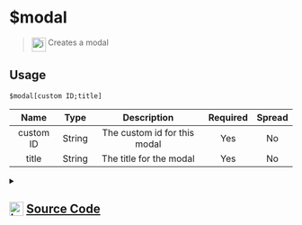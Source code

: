 # $modal
> <img align="top" src="https://upload.wikimedia.org/wikipedia/commons/thumb/e/e4/Infobox_info_icon.svg/160px-Infobox_info_icon.svg.png?20150409153300" alt="image" width="25" height="auto"> Creates a modal
## Usage
```
$modal[custom ID;title]
```
| Name | Type | Description | Required | Spread
| :---: | :---: | :---: | :---: | :---: |
custom ID | String | The custom id for this modal | Yes | No
title | String | The title for the modal | Yes | No
<details>
<summary>
    
## <img align="top" src="https://cdn4.iconfinder.com/data/icons/iconsimple-logotypes/512/github-512.png" alt="image" width="25" height="auto">  [Source Code](https://github.com/tryforge/ForgeScript-V2/blob/main/src/native/modal.ts)
    
</summary>
    
```ts
import { ModalBuilder } from "discord.js"
import { ArgType, NativeFunction, Return } from "../structures"

export default new NativeFunction({
    name: "$modal",
    version: "1.0.0",
    description: "Creates a modal",
    unwrap: true,
    brackets: true,
    args: [
        {
            name: "custom ID",
            description: "The custom id for this modal",
            rest: false,
            type: ArgType.String,
            required: true
        },
        {
            name: "title",
            description: "The title for the modal",
            rest: false,
            required: true,
            type: ArgType.String
        }
    ],
    execute(ctx, [ id, title ]) {
        ctx.container.modal = new ModalBuilder()
            .setCustomId(id)
            .setTitle(title)
        
        return Return.success()
    }
})
```
    
</details>